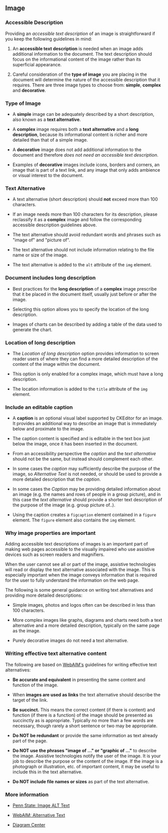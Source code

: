 ## Image

### Accessible Description

Providing an *accessible text description* of an image is straightforward if you keep the following guidelines in mind:

1. An **accessible text description** is needed when an image adds additional information to the document. The text description should focus on the informational content of the image rather than its superficial appearance.

1. Careful consideration of the **type of image** you are placing in the document will determine the nature of the accessible description that it requires. There are three image types to choose from: **simple**, **complex** and **decorative**.

### Type of Image

* A **simple** image can be adequately described by a short description, also known as a **text alternative**.

* A **complex** image requires both a **text alternative** and a **long description**, because its informational content is richer and more detailed than that of a simple image.

* A **decorative** image does not add additional information to the document and therefore *does not need an accessible text description*.

* Examples of **decorative** images include icons, borders and corners, an image that is part of a text link, and any image that only adds ambience or visual interest to the document.

### Text Alternative

* A text alternative (short description) should **not** exceed more than 100 characters.

* If an image needs more than 100 characters for its description, please reclassify it as a **complex** image and follow the corresponding accessible description guidelines above.

* The text alternative should avoid redundant words and phrases such as "image of" and "picture of".

* The text alternative should not include information relating to the file name or size of the image.

* The text alternative is added to the `alt` attribute of the `img` element.

### Document includes long description

* Best practices for the **long description** of a **complex** image prescribe that it be placed in the document itself, usually just before or after the image.

* Selecting this option allows you to specify the location of the long description.

* Images of charts can be described by adding a table of the data used to generate the chart.

### Location of long description

* The *Location of long description* option provides information to screen reader users of where they can find a more detailed description of the content of the image within the document.

* This option is only enabled for a complex image, which must have a long description.

* The location information is added to the `title` attribute of the `img` element.

### Include an editable caption

* A **caption** is an optional visual label supported by CKEditor for an image. It provides an additional way to describe an image that is immediately below and proximate to the image.

* The caption content is specified and is editable in the text box just below the image, once it has been inserted in the document.

* From an accessibility perspective the *caption* and the *text alternative* should not be the same, but instead should complement each other.

* In some cases the *caption* may sufficiently describe the purpose of the image, so *Alternative Text* is not needed, or should be used to provide a more detailed description that the *caption*.

* In some cases the *Caption* may be providing detailed information about an image (e.g. the names and rows of people in a group picture), and in this case the *text alternative* should provide a shorter text description of the purpose of the image (e.g. group picture of..).

* Using the caption creates a `figcaption` element contained in a `figure` element.  The `figure` element also contains the `img` element.

### Why image properties are important

Adding accessible text descriptions of images is an important part of making web pages accessible to the visually impaired who use assistive devices such as screen readers and magnifiers.

When the user cannot see all or part of the image, assistive technologies will read or display the text alternative associated with the image. This is especially important when the image conveys information that is required for the user to fully understand the information on the web page.

The following is some general guidance on writing text alternatives and providing more detailed descriptions:

* Simple images, photos and logos often can be described in less than 100 characters.

* More complex images like graphs, diagrams and charts need both a text alternative and a more detailed description, typically on the same page as the image.

* Purely decorative images do not need a text alternative.

### Writing effective text alternative content

The following are based on <a href="https://webaim.org/">WebAIM's</a> guidelines for writing effective text alternatives:

* **Be accurate and equivalent** in presenting the same content and function of the image.

* When **images are used as links** the text alternative should describe the target of the link.

* **Be succinct.** This means the correct content (if there is content) and function (if there is a function) of the image should be presented as succinctly as is appropriate. Typically no more than a few words are necessary, though rarely a short sentence or two may be appropriate.

* **Do NOT be redundant** or provide the same information as text already part of the page.

* **Do NOT use the phrases "image of ..." or "graphic of ..."** to describe the image. Assistive technologies notify the user of the image.  It is your job to describe the purpose or the content of the image.  If the image is a photograph or illustration, etc. of important content, it may be useful to include this in the text alternative.

* **Do NOT include file names or sizes** as part of the text alternative.

### More information

* <a href="http://accessibility.psu.edu/images/alttext/" target="_resource">Penn State: Image ALT Text</a>

* <a href="https://webaim.org/techniques/alttext/" target="_resource">WebAIM: Alternative Text</a>

* <a href="http://diagramcenter.org/" target="_resource">Diagram Center</a>
